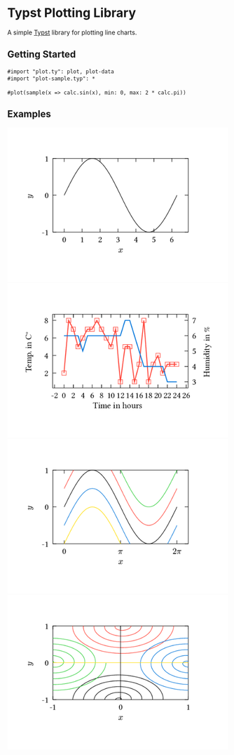 # Typst Plotting Library
A simple [Typst](https://typst.app) library for plotting line charts.

## Getting Started

```typst
#import "plot.ty": plot, plot-data
#import "plot-sample.typ": *

#plot(sample(x => calc.sin(x), min: 0, max: 2 * calc.pi))
```

## Examples
![Simple](examples/simple.png)
![Multiple Axes](examples/multi.png)
![Tic labels](examples/tic-label.png)
![Parametric plot](examples/parametric.png)
